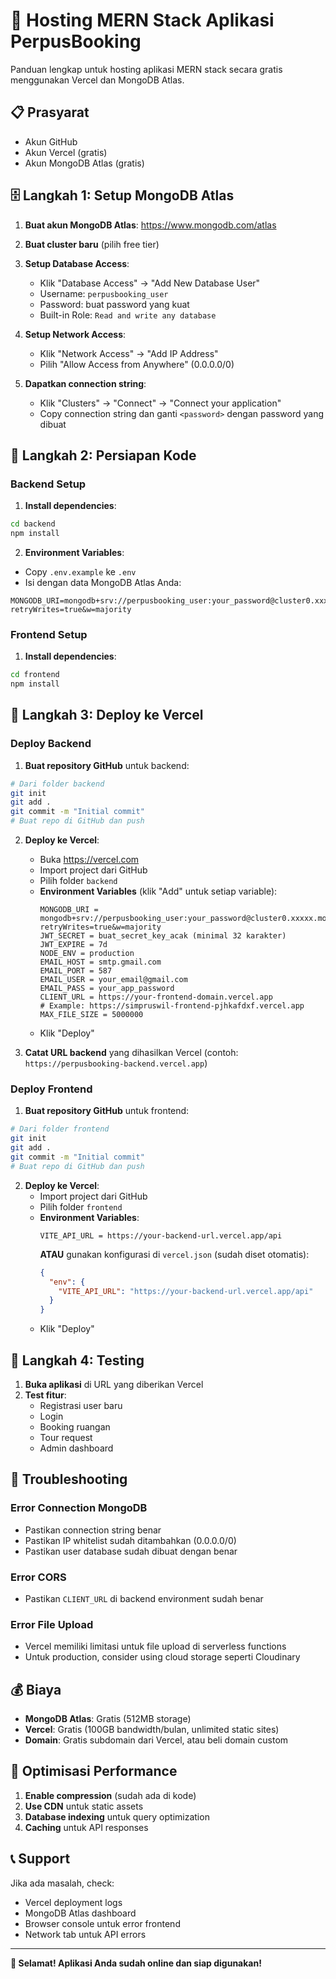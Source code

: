 # 🚀 Hosting MERN Stack Aplikasi PerpusBooking

Panduan lengkap untuk hosting aplikasi MERN stack secara gratis menggunakan Vercel dan MongoDB Atlas.

## 📋 Prasyarat

- Akun GitHub
- Akun Vercel (gratis)
- Akun MongoDB Atlas (gratis)

## 🗄️ Langkah 1: Setup MongoDB Atlas

1. **Buat akun MongoDB Atlas**: https://www.mongodb.com/atlas
2. **Buat cluster baru** (pilih free tier)
3. **Setup Database Access**:
   - Klik "Database Access" → "Add New Database User"
   - Username: `perpusbooking_user`
   - Password: buat password yang kuat
   - Built-in Role: `Read and write any database`

4. **Setup Network Access**:
   - Klik "Network Access" → "Add IP Address"
   - Pilih "Allow Access from Anywhere" (0.0.0.0/0)

5. **Dapatkan connection string**:
   - Klik "Clusters" → "Connect" → "Connect your application"
   - Copy connection string dan ganti `<password>` dengan password yang dibuat

## 🔧 Langkah 2: Persiapan Kode

### Backend Setup

1. **Install dependencies**:
```bash
cd backend
npm install
```

2. **Environment Variables**:
- Copy `.env.example` ke `.env`
- Isi dengan data MongoDB Atlas Anda:
```env
MONGODB_URI=mongodb+srv://perpusbooking_user:your_password@cluster0.xxxxx.mongodb.net/perpusbooking?retryWrites=true&w=majority
```

### Frontend Setup

1. **Install dependencies**:
```bash
cd frontend
npm install
```

## 🚀 Langkah 3: Deploy ke Vercel

### Deploy Backend

1. **Buat repository GitHub** untuk backend:
```bash
# Dari folder backend
git init
git add .
git commit -m "Initial commit"
# Buat repo di GitHub dan push
```

2. **Deploy ke Vercel**:
   - Buka https://vercel.com
   - Import project dari GitHub
   - Pilih folder `backend`
   - **Environment Variables** (klik "Add" untuk setiap variable):
     ```
     MONGODB_URI = mongodb+srv://perpusbooking_user:your_password@cluster0.xxxxx.mongodb.net/perpusbooking?retryWrites=true&w=majority
     JWT_SECRET = buat_secret_key_acak (minimal 32 karakter)
     JWT_EXPIRE = 7d
     NODE_ENV = production
     EMAIL_HOST = smtp.gmail.com
     EMAIL_PORT = 587
     EMAIL_USER = your_email@gmail.com
     EMAIL_PASS = your_app_password
     CLIENT_URL = https://your-frontend-domain.vercel.app
     # Example: https://simpruswil-frontend-pjhkafdxf.vercel.app
     MAX_FILE_SIZE = 5000000
     ```
   - Klik "Deploy"

3. **Catat URL backend** yang dihasilkan Vercel (contoh: `https://perpusbooking-backend.vercel.app`)

### Deploy Frontend

1. **Buat repository GitHub** untuk frontend:
```bash
# Dari folder frontend
git init
git add .
git commit -m "Initial commit"
# Buat repo di GitHub dan push
```

2. **Deploy ke Vercel**:
   - Import project dari GitHub
   - Pilih folder `frontend`
   - **Environment Variables**:
     ```
     VITE_API_URL = https://your-backend-url.vercel.app/api
     ```
     **ATAU** gunakan konfigurasi di `vercel.json` (sudah diset otomatis):
     ```json
     {
       "env": {
         "VITE_API_URL": "https://your-backend-url.vercel.app/api"
       }
     }
     ```
   - Klik "Deploy"

## 🧪 Langkah 4: Testing

1. **Buka aplikasi** di URL yang diberikan Vercel
2. **Test fitur**:
   - Registrasi user baru
   - Login
   - Booking ruangan
   - Tour request
   - Admin dashboard

## 🔧 Troubleshooting

### Error Connection MongoDB
- Pastikan connection string benar
- Pastikan IP whitelist sudah ditambahkan (0.0.0.0/0)
- Pastikan user database sudah dibuat dengan benar

### Error CORS
- Pastikan `CLIENT_URL` di backend environment sudah benar

### Error File Upload
- Vercel memiliki limitasi untuk file upload di serverless functions
- Untuk production, consider using cloud storage seperti Cloudinary

## 💰 Biaya

- **MongoDB Atlas**: Gratis (512MB storage)
- **Vercel**: Gratis (100GB bandwidth/bulan, unlimited static sites)
- **Domain**: Gratis subdomain dari Vercel, atau beli domain custom

## 🚀 Optimisasi Performance

1. **Enable compression** (sudah ada di kode)
2. **Use CDN** untuk static assets
3. **Database indexing** untuk query optimization
4. **Caching** untuk API responses

## 📞 Support

Jika ada masalah, check:
- Vercel deployment logs
- MongoDB Atlas dashboard
- Browser console untuk error frontend
- Network tab untuk API errors

---

**🎉 Selamat! Aplikasi Anda sudah online dan siap digunakan!**